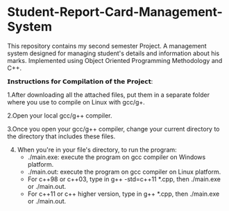 # Student-Report-Card-Management-System 

This repository contains my second semester Project. A management system designed for managing student's details and information about his marks. 
Implemented using  Object Oriented Programming Methodology and  C++. 


𝗜𝗻𝘀𝘁𝗿𝘂𝗰𝘁𝗶𝗼𝗻𝘀 𝗳𝗼𝗿 𝗖𝗼𝗺𝗽𝗶𝗹𝗮𝘁𝗶𝗼𝗻 𝗼𝗳 𝘁𝗵𝗲 𝗣𝗿𝗼𝗷𝗲𝗰𝘁:

1.After downloading all the attached files, put them in a separate folder where you use to 
compile on Linux with gcc/g+.

2.Open your local gcc/g++ compiler. 

3.Once you open your gcc/g++ compiler, change your current directory to the directory that
 includes these files.

4. When you're in your file's directory, to run the program:
      *  ./main.exe: execute the program on gcc compiler on Windows platform.
      *  ./main.out: execute the program on gcc compiler on Linux platform.
      *  For c++98 or c++03, type in g++ -std=c++11 *.cpp, then ./main.exe or ./main.out.
      *  For c++11 or c++ higher version, type in g++ *.cpp, then ./main.exe or ./main.out.
